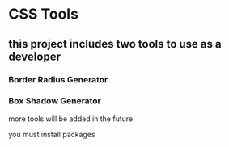 # CSS Tools 

## this project includes two tools to use as a developer 
### Border Radius Generator 
### Box Shadow Generator

more tools will be added in the future 

you must install packages 
